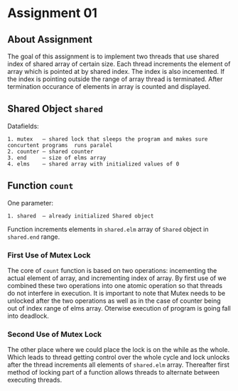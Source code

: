 # Assignment 01

## About Assignment

The goal of this assignment is to implement two threads that use shared index of shared array of certain size. Each thread increments the element of array which is pointed at by shared index. The index is also incemented. If the index is pointing outside the range of array thread is terminated. After termination occurance of elements in array is counted and displayed.

## Shared Object `shared`

Datafields:

    1. mutex   — shared lock that sleeps the program and makes sure concurtent programs  runs paralel
    2. counter — shared counter
    3. end     — size of elms array
    4. elms    — shared array with initialized values of 0

## Function `count`

One parameter:

    1. shared  — already initialized Shared object

Function increments elements in `shared.elm` array of `Shared` object in `shared.end` range.

### First Use of Mutex Lock

The core of `count` function is based on two operations: incementing the actual element of array, and incrementing index of array. By first use of we combined these two operations into one atomic operation so that threads do not interfere in execution. It is important to note that Mutex needs to be unlocked after the two operations as well as in the case of counter being out of index range of elms array. Oterwise execution of program is going fall into deadlock.

### Second Use of Mutex Lock

The other place where we could place the lock is on the while as the whole. Which leads to thread getting control over the whole cycle and lock unlocks after the thread increments all elements of `shared.elm` array. Thereafter first method of locking part of a function allows threads to alternate between executing threads.
